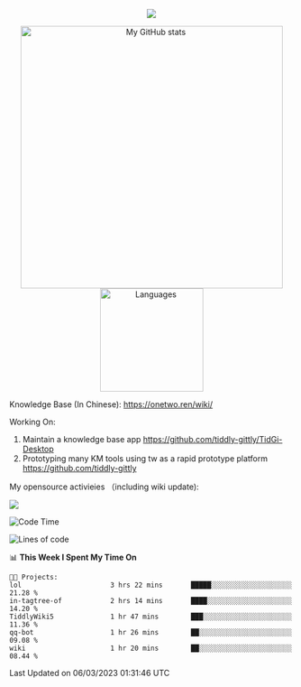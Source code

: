 <a href="https://github.com/linonetwo">
    <p align="center">
        <img src="https://github-profile-trophy.vercel.app/?username=linonetwo&column=7&theme=onedark"/>
    </p>
</a>
<a align="center" href="https://github.com/linonetwo">
  <p align="center">
    <img src="https://github-readme-stats.vercel.app/api?username=linonetwo&show_icons=true&count_private=true" alt="My GitHub stats" width="465"/>
    <img src="https://github-readme-stats.vercel.app/api/top-langs/?username=linonetwo&layout=compact&langs_count=10" alt="Languages" height="183">
  </p>
</a>

Knowledge Base (In Chinese): https://onetwo.ren/wiki/

Working On: 

1. Maintain a knowledge base app https://github.com/tiddly-gittly/TidGi-Desktop
1. Prototyping many KM tools using tw as a rapid prototype platform https://github.com/tiddly-gittly

My opensource activieies （including wiki update):

![](https://visitor-badge.glitch.me/badge?page_id=linonetwo.linonetwo)

<!--START_SECTION:waka-->
![Code Time](http://img.shields.io/badge/Code%20Time-1%2C604%20hrs%206%20mins-blue)

![Lines of code](https://img.shields.io/badge/From%20Hello%20World%20I%27ve%20Written-33.8%20million%20lines%20of%20code-blue)

📊 **This Week I Spent My Time On** 

```text
🐱‍💻 Projects: 
lol                      3 hrs 22 mins       █████░░░░░░░░░░░░░░░░░░░░   21.28 % 
in-tagtree-of            2 hrs 14 mins       ████░░░░░░░░░░░░░░░░░░░░░   14.20 % 
TiddlyWiki5              1 hr 47 mins        ███░░░░░░░░░░░░░░░░░░░░░░   11.36 % 
qq-bot                   1 hr 26 mins        ██░░░░░░░░░░░░░░░░░░░░░░░   09.08 % 
wiki                     1 hr 20 mins        ██░░░░░░░░░░░░░░░░░░░░░░░   08.44 % 
```


 Last Updated on 06/03/2023 01:31:46 UTC
<!--END_SECTION:waka-->
